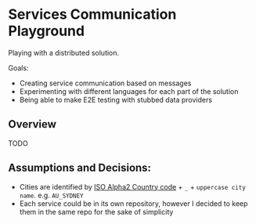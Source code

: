 # Services Communication Playground

Playing with a distributed solution.

Goals:
- Creating service communication based on messages
- Experimenting with different languages for each part of the solution
- Being able to make E2E testing with stubbed data providers

## Overview

TODO

## Assumptions and Decisions:

- Cities are identified by [ISO Alpha2 Country code](https://en.wikipedia.org/wiki/ISO_3166-1_alpha-2) + `_` + `uppercase city name`. e.g. `AU_SYDNEY`
- Each service could be in its own repository, however I decided to keep them in the same repo for the sake of simplicity
